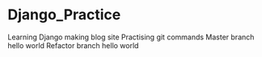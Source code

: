 # Django_Practice
Learning Django making blog site
Practising git commands
Master branch hello world
Refactor branch hello world
